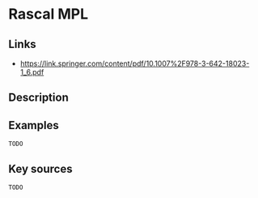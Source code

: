 # Rascal MPL

## Links
- https://link.springer.com/content/pdf/10.1007%2F978-3-642-18023-1_6.pdf

## Description

## Examples

    TODO

## Key sources

    TODO
